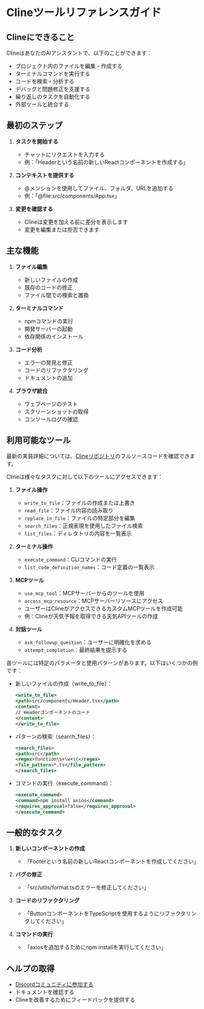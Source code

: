 # Clineツールリファレンスガイド

## Clineにできること

ClineはあなたのAIアシスタントで、以下のことができます：

-   プロジェクト内のファイルを編集・作成する
-   ターミナルコマンドを実行する
-   コードを検索・分析する
-   デバッグと問題修正を支援する
-   繰り返しのタスクを自動化する
-   外部ツールと統合する

## 最初のステップ

1. **タスクを開始する**

    - チャットにリクエストを入力する
    - 例：「Headerという名前の新しいReactコンポーネントを作成する」

2. **コンテキストを提供する**

    - @メンションを使用してファイル、フォルダ、URLを追加する
    - 例：「@file:src/components/App.tsx」

3. **変更を確認する**
    - Clineは変更を加える前に差分を表示します
    - 変更を編集または拒否できます

## 主な機能

1. **ファイル編集**

    - 新しいファイルの作成
    - 既存のコードの修正
    - ファイル間での検索と置換

2. **ターミナルコマンド**

    - npmコマンドの実行
    - 開発サーバーの起動
    - 依存関係のインストール

3. **コード分析**

    - エラーの発見と修正
    - コードのリファクタリング
    - ドキュメントの追加

4. **ブラウザ統合**
    - ウェブページのテスト
    - スクリーンショットの取得
    - コンソールログの確認

## 利用可能なツール

最新の実装詳細については、[Clineリポジトリ](https://github.com/cline/cline/blob/main/src/core/Cline.ts)のフルソースコードを確認できます。

Clineは様々なタスクに対して以下のツールにアクセスできます：

1. **ファイル操作**

    - `write_to_file`：ファイルの作成または上書き
    - `read_file`：ファイル内容の読み取り
    - `replace_in_file`：ファイルの特定部分を編集
    - `search_files`：正規表現を使用したファイル検索
    - `list_files`：ディレクトリの内容を一覧表示

2. **ターミナル操作**

    - `execute_command`：CLIコマンドの実行
    - `list_code_definition_names`：コード定義の一覧表示

3. **MCPツール**

    - `use_mcp_tool`：MCPサーバーからのツールを使用
    - `access_mcp_resource`：MCPサーバーリソースにアクセス
    - ユーザーはClineがアクセスできるカスタムMCPツールを作成可能
    - 例：Clineが天気予報を取得できる天気APIツールの作成

4. **対話ツール**
    - `ask_followup_question`：ユーザーに明確化を求める
    - `attempt_completion`：最終結果を提示する

各ツールには特定のパラメータと使用パターンがあります。以下はいくつかの例です：

-   新しいファイルの作成（write_to_file）：

    ```xml
    <write_to_file>
    <path>src/components/Header.tsx</path>
    <content>
    // Headerコンポーネントのコード
    </content>
    </write_to_file>
    ```

-   パターンの検索（search_files）：

    ```xml
    <search_files>
    <path>src</path>
    <regex>function\s+\w+\(</regex>
    <file_pattern>*.ts</file_pattern>
    </search_files>
    ```

-   コマンドの実行（execute_command）：
    ```xml
    <execute_command>
    <command>npm install axios</command>
    <requires_approval>false</requires_approval>
    </execute_command>
    ```

## 一般的なタスク

1. **新しいコンポーネントの作成**

    - 「Footerという名前の新しいReactコンポーネントを作成してください」

2. **バグの修正**

    - 「src/utils/format.tsのエラーを修正してください」

3. **コードのリファクタリング**

    - 「ButtonコンポーネントをTypeScriptを使用するようにリファクタリングしてください」

4. **コマンドの実行**
    - 「axiosを追加するためにnpm installを実行してください」

## ヘルプの取得

-   [Discordコミュニティに参加する](https://discord.gg/cline)
-   ドキュメントを確認する
-   Clineを改善するためにフィードバックを提供する
